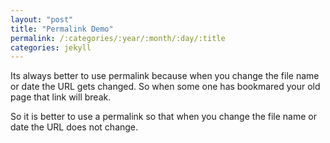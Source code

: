 ```yaml
---
layout: "post"
title: "Permalink Demo"
permalink: /:categories/:year/:month/:day/:title
categories: jekyll
---
```


Its always better to use permalink because when you change the file name or date the URL gets changed. So when some one has bookmared your old page that link will break.

So it is better to use a permalink so that when you change the file name or date the URL does not change.
